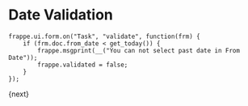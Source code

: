 <!-- add-breadcrumbs -->
# Date Validation


	frappe.ui.form.on("Task", "validate", function(frm) {
        if (frm.doc.from_date < get_today()) {
            frappe.msgprint(__("You can not select past date in From Date"));
            frappe.validated = false;
        }
	});

{next}
